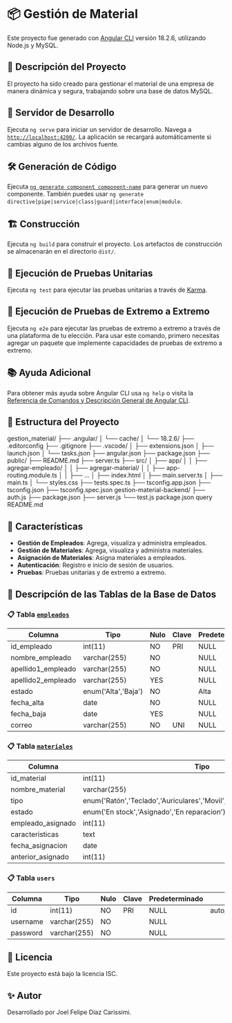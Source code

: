 # 📦 Gestión de Material

Este proyecto fue generado con [Angular CLI](https://github.com/angular/angular-cli) versión 18.2.6, utilizando Node.js y MySQL.

## 🚀 Descripción del Proyecto

El proyecto ha sido creado para gestionar el material de una empresa de manera dinámica y segura, trabajando sobre una base de datos MySQL.

## 🚀 Servidor de Desarrollo

Ejecuta `ng serve` para iniciar un servidor de desarrollo. Navega a [`http://localhost:4200/`](gestion_material/src/app/services/material.service.ts). La aplicación se recargará automáticamente si cambias alguno de los archivos fuente.

## 🛠️ Generación de Código

Ejecuta [`ng generate component component-name`](gestion_material/src/app/agregar-empleado/agregar-empleado.component.spec.ts) para generar un nuevo componente. También puedes usar `ng generate directive|pipe|service|class|guard|interface|enum|module`.

## 🏗️ Construcción

Ejecuta `ng build` para construir el proyecto. Los artefactos de construcción se almacenarán en el directorio `dist/`.

## 🧪 Ejecución de Pruebas Unitarias

Ejecuta `ng test` para ejecutar las pruebas unitarias a través de [Karma](https://karma-runner.github.io).

## 🧩 Ejecución de Pruebas de Extremo a Extremo

Ejecuta `ng e2e` para ejecutar las pruebas de extremo a extremo a través de una plataforma de tu elección. Para usar este comando, primero necesitas agregar un paquete que implemente capacidades de pruebas de extremo a extremo.

## 📚 Ayuda Adicional

Para obtener más ayuda sobre Angular CLI usa `ng help` o visita la [Referencia de Comandos y Descripción General de Angular CLI](https://angular.dev/tools/cli).

## 📂 Estructura del Proyecto

gestion_material/
├── .angular/
│   └── cache/
│       └── 18.2.6/
├── .editorconfig
├── .gitignore
├── .vscode/
│   ├── extensions.json
│   ├── launch.json
│   └── tasks.json
├── angular.json
├── package.json
├── public/
├── README.md
├── server.ts
├── src/
│   ├── app/
│   │   ├── agregar-empleado/
│   │   ├── agregar-material/
│   │   ├── app-routing.module.ts
│   │   ├── ...
│   ├── index.html
│   ├── main.server.ts
│   ├── main.ts
│   └── styles.css
├── tests.spec.ts
├── tsconfig.app.json
├── tsconfig.json
├── tsconfig.spec.json
gestion-material-backend/
├── auth.js
├── package.json
├── server.js
└── test.js
package.json
query
README.md

## 🌟 Características

- **Gestión de Empleados**: Agrega, visualiza y administra empleados.
- **Gestión de Materiales**: Agrega, visualiza y administra materiales.
- **Asignación de Materiales**: Asigna materiales a empleados.
- **Autenticación**: Registro e inicio de sesión de usuarios.
- **Pruebas**: Pruebas unitarias y de extremo a extremo.

## 📝 Descripción de las Tablas de la Base de Datos

### 📋 Tabla [`empleados`](gestion_material/src/app/asignar-material/asignar-material.component.ts)

| Columna            | Tipo                | Nulo | Clave | Predeterminado | Extra           |
|--------------------|---------------------|------|-------|----------------|-----------------|
| id_empleado        | int(11)             | NO   | PRI   | NULL           | auto_increment  |
| nombre_empleado    | varchar(255)        | NO   |       | NULL           |                 |
| apellido1_empleado | varchar(255)        | NO   |       | NULL           |                 |
| apellido2_empleado | varchar(255)        | YES  |       | NULL           |                 |
| estado             | enum('Alta','Baja') | NO   |       | Alta           |                 |
| fecha_alta         | date                | NO   |       | NULL           |                 |
| fecha_baja         | date                | YES  |       | NULL           |                 |
| correo             | varchar(255)        | NO   | UNI   | NULL           |                 |

### 📋 Tabla [`materiales`](gestion_material/src/app/asignar-material/asignar-material.component.ts)

| Columna            | Tipo                                                                 | Nulo | Clave | Predeterminado | Extra           |
|--------------------|----------------------------------------------------------------------|------|-------|----------------|-----------------|
| id_material        | int(11)                                                              | NO   | PRI   | NULL           | auto_increment  |
| nombre_material    | varchar(255)                                                         | NO   |       | NULL           |                 |
| tipo               | enum('Ratón','Teclado','Auriculares','Movil','iPad','Tablet','Portatil','Hub') | NO   |       | NULL           |                 |
| estado             | enum('En stock','Asignado','En reparacion')                          | NO   |       | En stock       |                 |
| empleado_asignado  | int(11)                                                              | YES  | MUL   | NULL           |                 |
| caracteristicas    | text                                                                 | YES  |       | NULL           |                 |
| fecha_asignacion   | date                                                                 | YES  |       | NULL           |                 |
| anterior_asignado  | int(11)                                                              | YES  | MUL   | NULL           |                 |

### 📋 Tabla `users`

| Columna  | Tipo         | Nulo | Clave | Predeterminado | Extra           |
|----------|--------------|------|-------|----------------|-----------------|
| id       | int(11)      | NO   | PRI   | NULL           | auto_increment  |
| username | varchar(255) | NO   |       | NULL           |                 |
| password | varchar(255) | NO   |       | NULL           |                 |

## 📜 Licencia

Este proyecto está bajo la licencia ISC.

## ✨ Autor

Desarrollado por Joel Felipe Díaz Carissimi.
